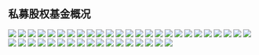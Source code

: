 ## 私募股权基金概况

![](http://i2.bvimg.com/589095/f0ebfe8206c8e8d3.png)
![](http://i2.bvimg.com/589095/d3fecf2c3f569da1.png)
![](http://i2.bvimg.com/589095/38c2b24707d0bdcb.png)
![](http://i2.bvimg.com/589095/9c892474343f36f3.png)
![](http://i2.bvimg.com/589095/d32b6fd53fe7d075.png)
![](http://i2.bvimg.com/589095/f420ad3800747cf2.png)
![](http://i2.bvimg.com/589095/a7030b8b731be8ee.png)
![](http://i2.bvimg.com/589095/6ec483664f20281e.png)
![](http://i2.bvimg.com/589095/876a66a7c35735ea.png)
![](http://i2.bvimg.com/589095/59458582784f97ce.png)
![](http://i2.bvimg.com/589095/ab893171c0c3f6fe.png)
![](http://i2.bvimg.com/589095/0d8d8d664ae63ae9.png)
![](http://i2.bvimg.com/589095/2d4befaa916e49d7.png)
![](http://i2.bvimg.com/589095/fc762a8ee064f5b4.png)
![](http://i2.bvimg.com/589095/41f7386876365152.png)
![](http://i2.bvimg.com/589095/f8b694a4a6224e30.png)
![](http://i2.bvimg.com/589095/12b5ea199f7bbe18.png)
![](http://i2.bvimg.com/589095/20694b80b9d0d87d.png)
![](http://i2.bvimg.com/589095/0574a5f11f06f9eb.png)
![](http://i2.bvimg.com/589095/957056bb667ccc40.png)
![](http://i2.bvimg.com/589095/3151164eea901313.png)
![](http://i4.bvimg.com/589095/0c93748c0b7df1ee.png)
![](http://i2.bvimg.com/589095/70cd341b77219292.png)
![](http://i2.bvimg.com/589095/2a473c91167c97c1.png)
![](http://i2.bvimg.com/589095/aa1e3dc2cd7cc899.png)
![](http://i2.bvimg.com/589095/d9febc8ff7892587.png)
![](http://i2.bvimg.com/589095/cfa924a62e23e51b.png)
![](http://i2.bvimg.com/589095/e24a0164f801308d.png)
![](http://i2.bvimg.com/589095/094cfb0e2ffce5f8.png)
![](http://i2.bvimg.com/589095/c8355c54979639dd.png)
![](http://i2.bvimg.com/589095/1988af63a3a3b7db.png)
![](http://i2.bvimg.com/589095/fefc1d94afff6f41.png)
![](http://i2.bvimg.com/589095/a33b10632726815e.png)
![](http://i2.bvimg.com/589095/4df50462806606a9.png)
![](http://i2.bvimg.com/589095/2a94425370b4efb9.png)
![](http://i2.bvimg.com/589095/cd08ac3cb4fd8110.png)
![](http://i2.bvimg.com/589095/a4ea73ccf4998492.png)
![](http://i2.bvimg.com/589095/e4ca79f8faf95a63.png)
![](http://i2.bvimg.com/589095/b926920bd64f3e81.png)
![](http://i2.bvimg.com/589095/549b979100f81be1.png)
![](http://i2.bvimg.com/589095/7966cfc5b49bea08.png)
![](http://i2.bvimg.com/589095/c01864ada6f43c96.png)
